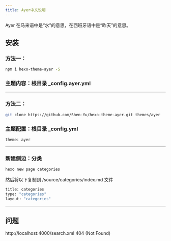 ```yaml
---
title: Ayer中文说明
---
```


Ayer 在马来语中是“水”的意思，在西班牙语中是“昨天”的意思。

<!--more-->

## 安装

### 方法一：

``` bash
npm i hexo-theme-ayer -S
```

### 主题内容：根目录 _config.ayer.yml


-----


### 方法二：

``` bash
git clone https://github.com/Shen-Yu/hexo-theme-ayer.git themes/ayer
```


### 主题配置：根目录 _config.yml

``` bash
theme: ayer
```

----

### 新建侧边：分类

``` bash
hexo new page categories
```
然后将以下复制到 /source/categories/index.md 文件

``` bash
title: categories
type: "categories"
layout: "categories"
```

----
## 问题
http://localhost:4000/search.xml 404 (Not Found)
